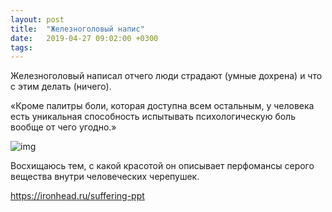 ```yaml
---
layout: post
title:  "Железноголовый напис"
date:   2019-04-27 09:02:00 +0300
tags:   
---
```


Железноголовый написал отчего люди страдают (умные дохрена) и что с этим делать (ничего). 

«Кроме палитры боли, которая доступна всем остальным, у человека есть уникальная способность испытывать психологическую боль вообще от чего угодно.» 

![img](https://pp.userapi.com/c853528/v853528545/2d765/zhIlDHx2SH4.jpg)

<!--excerpt-->

Восхищаюсь тем, с какой красотой он описывает перфомансы серого вещества внутри человеческих черепушек. 

https://ironhead.ru/suffering-ppt

